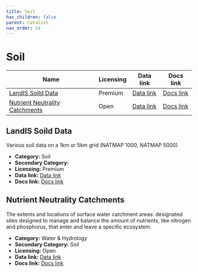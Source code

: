 ```yaml
---
title: Soil
has_children: false
parent: Catalist
nav_order: 14
---
```


# Soil

| Name                                                              | Licensing | Data link                                                                                                           | Docs link                                                                                       |
| ----------------------------------------------------------------- | --------- | ------------------------------------------------------------------------------------------------------------------- | ----------------------------------------------------------------------------------------------- |
| [LandIS Soild Data](#landis-soild-data)                           | Premium   | [Data link](https://www.landis.org.uk/data/pricer.cfm)                                                              | [Docs link](https://www.landis.org.uk/data/natmap.cfm)                                          |
| [Nutrient Neutrality Catchments](#nutrient-neutrality-catchments) | Open      | [Data link](https://naturalengland-defra.opendata.arcgis.com/datasets/nutrient-neutrality-catchments-england/about) | [Docs link](https://environment.data.gov.uk/defra/c11d1558-7d2f-4a71-9c20-93f02d148ef5/details) |

## LandIS Soild Data

Various soil data on a 1km or 5km grid (NATMAP 1000, NATMAP 5000)

- **Category:** Soil
- **Secondary Category:** 
- **Licensing:** Premium
- **Data link:** [Data link](https://www.landis.org.uk/data/pricer.cfm)
- **Docs link:** [Docs link](https://www.landis.org.uk/data/natmap.cfm)



## Nutrient Neutrality Catchments

The extents and locations of surface water catchment areas: designated sites designed to manage and balance the amount of nutrients, like nitrogen and phosphorus, that enter and leave a specific ecosystem.

- **Category:** Water & Hydrology
- **Secondary Category:** Soil
- **Licensing:** Open
- **Data link:** [Data link](https://naturalengland-defra.opendata.arcgis.com/datasets/nutrient-neutrality-catchments-england/about)
- **Docs link:** [Docs link](https://environment.data.gov.uk/defra/c11d1558-7d2f-4a71-9c20-93f02d148ef5/details)

